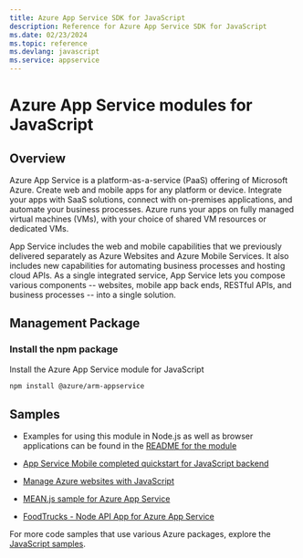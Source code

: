 ```yaml
---
title: Azure App Service SDK for JavaScript
description: Reference for Azure App Service SDK for JavaScript
ms.date: 02/23/2024
ms.topic: reference
ms.devlang: javascript
ms.service: appservice
---
```

# Azure App Service modules for JavaScript

## Overview

Azure App Service is a platform-as-a-service (PaaS) offering of Microsoft Azure. Create web and mobile apps for any platform or device. Integrate your apps with SaaS solutions, connect with on-premises applications, and automate your business processes. Azure runs your apps on fully managed virtual machines (VMs), with your choice of shared VM resources or dedicated VMs.

App Service includes the web and mobile capabilities that we previously delivered separately as Azure Websites and Azure Mobile Services. It also includes new capabilities for automating business processes and hosting cloud APIs. As a single integrated service, App Service lets you compose various components -- websites, mobile app back ends, RESTful APIs, and business processes -- into a single solution.

## Management Package

### Install the npm package

Install the Azure App Service module for JavaScript

```bash
npm install @azure/arm-appservice
```

## Samples

- Examples for using this module in Node.js as well as browser applications can be found in the [README for the module](https://www.npmjs.com/package/@azure/arm-appservice)

- [App Service Mobile completed quickstart for JavaScript backend](https://azure.microsoft.com/resources/samples/app-service-mobile-nodejs-backend-quickstart/)
- [Manage Azure websites with JavaScript](https://azure.microsoft.com/resources/samples/app-service-web-nodejs-manage/)
- [MEAN.js sample for Azure App Service](https://azure.microsoft.com/resources/samples/meanjs/)
- [FoodTrucks - Node API App for Azure App Service](https://azure.microsoft.com/resources/samples/app-service-api-node-food-trucks/)

For more code samples that use various Azure packages, explore the [JavaScript samples](https://docs.microsoft.com/samples/browse/?languages=javascript).